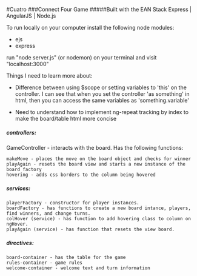 #Cuatro
###Connect Four Game 
#####Built with the EAN Stack
Express | AngularJS | Node.js 

To run locally on your computer install the following node modules:

* ejs
* express

run "node server.js" (or nodemon) on your terminal and visit "localhost:3000"


Things I need to learn more about:

* Difference between using $scope or setting variables to 'this' on the controller. I can see that when you set the controller 'as something' in html, then you can access the same variables as 'something.variable'

* Need to understand how to implement ng-repeat tracking by index to make the board/table html more concise


##### controllers:

GameController - interacts with the board. Has the following functions:
	
	makeMove - places the move on the board object and checks for winner
	playAgain - resets the board view and starts a new instance of the board factory
	hovering - adds css borders to the column being hovered

##### services: 

	playerFactory - constructor for player instances.  
	boardFactory - has functions to create a new board intance, players, find winners, and change turns.
	colHover (service) - has function to add hovering class to column on ngHover. 
	playAgain (service) - has function that resets the view board.

##### directives: 

	board-container - has the table for the game
	rules-container - game rules
	welcome-container - welcome text and turn information




